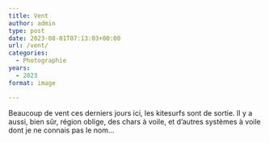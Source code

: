 ```yaml
---
title: Vent
author: admin
type: post
date: 2023-08-01T07:13:03+00:00
url: /vent/
categories:
  - Photographie
years:
  - 2023
format: image

---
```

Beaucoup de vent ces derniers jours ici, les kitesurfs sont de sortie. Il y a aussi, bien sûr, région oblige, des chars à voile, et d’autres systèmes à voile dont je ne connais pas le nom…